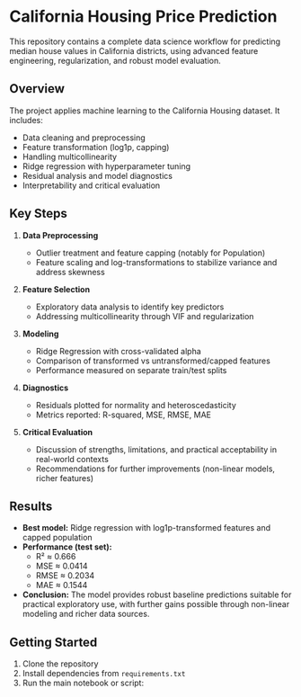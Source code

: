 # California Housing Price Prediction

This repository contains a complete data science workflow for predicting median house values in California districts, using advanced feature engineering, regularization, and robust model evaluation.

## Overview

The project applies machine learning to the California Housing dataset. It includes:
- Data cleaning and preprocessing
- Feature transformation (log1p, capping)
- Handling multicollinearity
- Ridge regression with hyperparameter tuning
- Residual analysis and model diagnostics
- Interpretability and critical evaluation

## Key Steps

1. **Data Preprocessing**
   - Outlier treatment and feature capping (notably for Population)
   - Feature scaling and log-transformations to stabilize variance and address skewness

2. **Feature Selection**
   - Exploratory data analysis to identify key predictors
   - Addressing multicollinearity through VIF and regularization

3. **Modeling**
   - Ridge Regression with cross-validated alpha
   - Comparison of transformed vs untransformed/capped features
   - Performance measured on separate train/test splits

4. **Diagnostics**
   - Residuals plotted for normality and heteroscedasticity
   - Metrics reported: R-squared, MSE, RMSE, MAE

5. **Critical Evaluation**
   - Discussion of strengths, limitations, and practical acceptability in real-world contexts
   - Recommendations for further improvements (non-linear models, richer features)

## Results

- **Best model:** Ridge regression with log1p-transformed features and capped population
- **Performance (test set):**
  - R² ≈ 0.666
  - MSE ≈ 0.0414
  - RMSE ≈ 0.2034
  - MAE ≈ 0.1544
- **Conclusion:** The model provides robust baseline predictions suitable for practical exploratory use, with further gains possible through non-linear modeling and richer data sources.

## Getting Started

1. Clone the repository
2. Install dependencies from `requirements.txt`
3. Run the main notebook or script:

